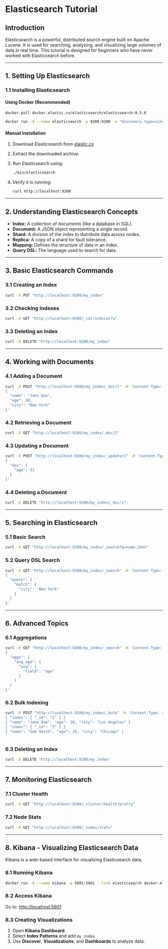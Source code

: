 # Elasticsearch Tutorial

## Introduction
Elasticsearch is a powerful, distributed search engine built on Apache Lucene. It is used for searching, analyzing, and visualizing large volumes of data in real time. This tutorial is designed for beginners who have never worked with Elasticsearch before.

---

## 1. Setting Up Elasticsearch

### 1.1 Installing Elasticsearch

#### **Using Docker (Recommended)**
```bash
docker pull docker.elastic.co/elasticsearch/elasticsearch:8.5.0

docker run -d --name elasticsearch -p 9200:9200 -e "discovery.type=single-node" docker.elastic.co/elasticsearch/elasticsearch:8.5.0
```

#### **Manual Installation**
1. Download Elasticsearch from [elastic.co](https://www.elastic.co/downloads/elasticsearch)
2. Extract the downloaded archive.
3. Run Elasticsearch using:
   ```bash
   ./bin/elasticsearch
   ```

4. Verify it is running:
   ```bash
   curl http://localhost:9200
   ```

---

## 2. Understanding Elasticsearch Concepts

- **Index:** A collection of documents (like a database in SQL).
- **Document:** A JSON object representing a single record.
- **Shard:** A division of the index to distribute data across nodes.
- **Replica:** A copy of a shard for fault tolerance.
- **Mapping:** Defines the structure of data in an index.
- **Query DSL:** The language used to search for data.

---

## 3. Basic Elasticsearch Commands

### 3.1 Creating an Index
```bash
curl -X PUT "http://localhost:9200/my_index"
```

### 3.2 Checking Indexes
```bash
curl -X GET "http://localhost:9200/_cat/indices?v"
```

### 3.3 Deleting an Index
```bash
curl -X DELETE "http://localhost:9200/my_index"
```

---

## 4. Working with Documents

### 4.1 Adding a Document
```bash
curl -X POST "http://localhost:9200/my_index/_doc/1" -H 'Content-Type: application/json' -d'
{
  "name": "John Doe",
  "age": 30,
  "city": "New York"
}'
```

### 4.2 Retrieving a Document
```bash
curl -X GET "http://localhost:9200/my_index/_doc/1"
```

### 4.3 Updating a Document
```bash
curl -X POST "http://localhost:9200/my_index/_update/1" -H 'Content-Type: application/json' -d'
{
  "doc": {
    "age": 31
  }
}'
```

### 4.4 Deleting a Document
```bash
curl -X DELETE "http://localhost:9200/my_index/_doc/1"
```

---

## 5. Searching in Elasticsearch

### 5.1 Basic Search
```bash
curl -X GET "http://localhost:9200/my_index/_search?q=name:John"
```

### 5.2 Query DSL Search
```bash
curl -X GET "http://localhost:9200/my_index/_search" -H 'Content-Type: application/json' -d'
{
  "query": {
    "match": {
      "city": "New York"
    }
  }
}'
```

---

## 6. Advanced Topics

### 6.1 Aggregations
```bash
curl -X GET "http://localhost:9200/my_index/_search" -H 'Content-Type: application/json' -d'
{
  "aggs": {
    "avg_age": {
      "avg": {
        "field": "age"
      }
    }
  }
}'
```

### 6.2 Bulk Indexing
```bash
curl -X POST "http://localhost:9200/my_index/_bulk" -H 'Content-Type: application/json' -d'
{ "index": { "_id": "2" } }
{ "name": "Jane Doe", "age": 28, "city": "Los Angeles" }
{ "index": { "_id": "3" } }
{ "name": "Sam Smith", "age": 35, "city": "Chicago" }
'
```

### 6.3 Deleting an Index
```bash
curl -X DELETE "http://localhost:9200/my_index"
```

---

## 7. Monitoring Elasticsearch

### 7.1 Cluster Health
```bash
curl -X GET "http://localhost:9200/_cluster/health?pretty"
```

### 7.2 Node Stats
```bash
curl -X GET "http://localhost:9200/_nodes/stats"
```

---

## 8. Kibana - Visualizing Elasticsearch Data

Kibana is a web-based interface for visualizing Elasticsearch data.

### 8.1 Running Kibana
```bash
docker run -d --name kibana -p 5601:5601 --link elasticsearch docker.elastic.co/kibana/kibana:8.5.0
```

### 8.2 Access Kibana
Go to: [http://localhost:5601](http://localhost:5601)

### 8.3 Creating Visualizations
1. Open **Kibana Dashboard**.
2. Select **Index Patterns** and add `my_index`.
3. Use **Discover**, **Visualizations**, and **Dashboards** to analyze data.
